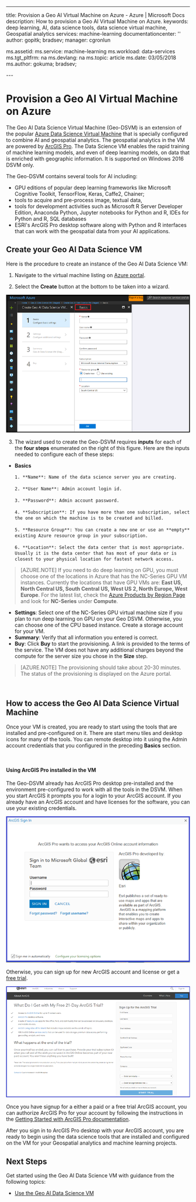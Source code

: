 ---
title: Provision a Geo AI Virtual Machine on Azure  - Azure | Microsoft Docs
description: How to provision a Geo AI Virtual Machine on Azure.
keywords: deep learning, AI, data science tools, data science virtual machine, Geospatial analytics
services: machine-learning
documentationcenter: ''
author: gopitk; bradsev;
manager: cgronlun


ms.assetid: 
ms.service: machine-learning
ms.workload: data-services
ms.tgt_pltfrm: na
ms.devlang: na
ms.topic: article
ms.date: 03/05/2018
ms.author: gokuma; bradsev;

---​

# Provision a Geo AI Virtual Machine on Azure 

The Geo AI Data Science Virtual Machine (Geo-DSVM) is an extension of the popular [Azure Data Science Virtual Machine](http://aka.ms/dsvm) that is specially configured to combine AI and geospatial analytics. The geospatial analytics in the VM are powered by [ArcGIS Pro](https://www.arcgis.com/features/index.html). The Data Science VM enables the rapid training of machine learning models, and even of deep learning models, on data that is enriched with geographic information. It is supported on Windows 2016 DSVM only. ​

The Geo-DSVM contains several tools for AI including:

- GPU editions of popular deep learning frameworks like Microsoft Cognitive Toolkit, TensorFlow, Keras, Caffe2, Chainer; 
- tools to acquire and pre-process image, textual data, 
- tools for development activities such as Microsoft R Server Developer Edition, Anaconda Python, Jupyter notebooks for Python and R, IDEs for Python and R, SQL databases
- ESRI's ArcGIS Pro desktop software along with Python and R interfaces that can work with the geospatial data from your AI applications. 
​

## Create your Geo AI Data Science VM

Here is the procedure to create an instance of the Geo AI Data Science VM: 


1. Navigate to the virtual machine listing on [Azure portal](https://ms.portal.azure.com/#create/microsoft-ads.geodsvmwindows).

2. Select the **Create** button at the bottom to be taken into a wizard.

![create-geo-ai-dsvm](./media/provision-geo-ai-dsvm/Create-Geo-AI.png)

3. The wizard used to create the Geo-DSVM requires **inputs** for each of the **four steps** enumerated on the right of this figure. Here are the inputs needed to configure each of these steps:

- **Basics**

      

      1. **Name**: Name of the data science server you are creating.

      2. **User Name**: Admin account login id.

      3. **Password**: Admin account password.

      4. **Subscription**: If you have more than one subscription, select the one on which the machine is to be created and billed.

      5. **Resource Group**: You can create a new one or use an **empty** existing Azure resource group in your subscription.

      6. **Location**: Select the data center that is most appropriate. Usually it is the data center that has most of your data or is closest to your physical location for fastest network access. 

      

>[AZURE.NOTE]
> If you need to do deep learning on GPU, you must choose one of the locations in Azure that has the NC-Series GPU VM instances. Currently the locations that have GPU VMs are: **East US, North Central US, South Central US, West US 2, North Europe, West Europe**. For the latest list, check the [Azure Products by Region Page](https://azure.microsoft.com/en-us/regions/services/) and look for **NC-Series** under **Compute**. 


- **Settings**: Select one of the NC-Series GPU virtual machine size if you plan to run deep learning on  GPU on your Geo DSVM. Otherwise, you can choose one of the CPU based instance.  Create a storage account for your VM.     
- **Summary**: Verify that all information you entered is correct.
- **Buy**: Click **Buy** to start the provisioning. A link is provided to the terms of the service. The VM does not have any additional charges beyond the compute for the server size you chose in the **Size** step. 
​
>[AZURE.NOTE]
> The provisioning should take about 20-30 minutes. The status of the provisioning is displayed on the Azure portal.

​
## How to access the Geo AI Data Science Virtual Machine

​Once your VM is created, you are ready to start using the tools that are installed and pre-configured on it. There are start menu tiles and desktop icons for many of the tools. You can remote desktop into it using the Admin account credentials that you configured in the preceding **Basics** section. 

​
#### Using ArcGIS Pro installed in the VM

The Geo-DSVM already has ArcGIS Pro desktop pre-installed and the environment pre-configured to work with all the tools in the DSVM. When you start ArcGIS it prompts you for a login to your ArcGIS account. If you already have an ArcGIS account and have licenses for the software, you can use your existing credentials.  

![Arc-GIS-Logon](./media/provision-geo-ai-dsvm/ArcGISLogon.png)

Otherwise, you can sign up for new ArcGIS account and license or get a [free trial](https://www.arcgis.com/features/free-trial.html). 

![ArcGIS-Free-Trial](./media/provision-geo-ai-dsvm/ArcGIS-Free-Trial.png)

Once you have signup for a either a paid or a free trial ArcGIS account, you can authorize ArcGIS Pro for your account by following the instructions in the [Getting Started with ArcGIS Pro documentation](http://www.esri.com/library/brochures/getting-started-with-arcgis-pro.pdf). 

After you sign in to ArcGIS Pro desktop with your ArcGIS account, you are ready to begin using the data science tools that are installed and configured on the VM for your Geospatial analytics and machine learning projects.

## Next Steps

Get started using the Geo AI Data Science VM with guidance from the following topics:

* [Use the Geo AI Data Science VM](use-geo-ai-dsvm.md)
